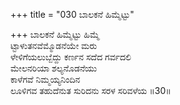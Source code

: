 +++
title = "030 ಬಾಲಕನೆ ಹಿಮ್ಮೆಟ್ಟು"

+++
ಬಾಲಕನೆ ಹಿಮ್ಮೆಟ್ಟು ಹಿಮ್ಮೆ  
ಟ್ಟಾಳುತನವೆಮ್ಮೊಡನೆಯೇ ಮರು  
ಳೇಳಿಗೆಯಲುಬ್ಬೆದ್ದು ಕರ್ಣನ ಸದೆದ ಗರ್ವದಲಿ  
ಮೇಲನರಿಯಾ ಶಲ್ಯನೊಡನೆಯು  
ಕಾಳೆಗವೆ ನಿಮ್ಮಯ್ಯನಿಂದಿನ  
ಲೂಳಿಗವ ತಹುದೆನುತ ಸುರಿದನು ಸರಳ ಸರಿವಳೆಯ     ॥30॥